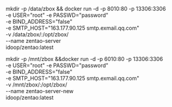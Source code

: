 mkdir -p /data/zbox && docker run -d -p 8010:80 -p 13306:3306 \
        -e USER="root" -e PASSWD="password" \
        -e BIND_ADDRESS="false" \
        -e SMTP_HOST="163.177.90.125 smtp.exmail.qq.com" \
        -v /data/zbox/:/opt/zbox/ \
        --name zentao-server \
        idoop/zentao:latest



mkdir -p /mnt/zbox &&docker run -d -p 6010:80 -p 13306:3306 \
        -e USER="root" -e PASSWD="password" \
        -e BIND_ADDRESS="false" \
        -e SMTP_HOST="163.177.90.125 smtp.exmail.qq.com" \
        -v /mnt/zbox/:/opt/zbox/ \
        --name zentao-server-new \
        idoop/zentao:latest